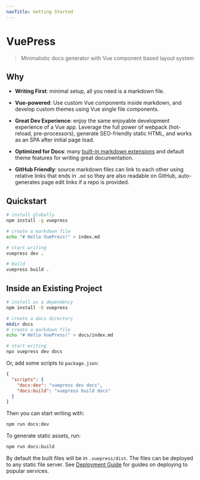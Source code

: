```yaml
---
navTitle: Getting Started
---
```


# VuePress

> Minimalistic docs generator with Vue component based layout system

## Why

- **Writing First**: minimal setup, all you need is a markdown file.

- **Vue-powered**: Use custom Vue components inside markdown, and develop custom themes using Vue single file components.

- **Great Dev Experience**: enjoy the same enjoyable development experience of a Vue app. Leverage the full power of webpack (hot-reload, pre-processors), generate SEO-friendly static HTML, and works as an SPA after initial page load.

- **Optimized for Docs**: many [built-in markdown extensions](./markdown.md) and default theme features for writing great documentation.

- **GitHub Friendly**: source markdown files can link to each other using relative links that ends in `.md` so they are also readable on GitHub, auto-generates page edit links if a repo is provided.

## Quickstart

``` bash
# install globally
npm install -g vuepress

# create a markdown file
echo "# Hello VuePress!" > index.md

# start writing
vuepress dev .

# build
vuepress build .
```

## Inside an Existing Project

``` bash
# install as a dependency
npm install -D vuepress

# create a docs directory
mkdir docs
# create a markdown file
echo "# Hello VuePress!" > docs/index.md

# start writing
npx vuepress dev docs
```

Or, add some scripts to `package.json`:

``` json
{
  "scripts": {
    "docs:dev": "vuepress dev docs",
    "docs:build": "vuepress build docs"
  }
}
```

Then you can start writing with:

``` bash
npm run docs:dev
```

To generate static assets, run:

``` bash
npm run docs:build
```

By default the built files will be in `.vuepress/dist`. The files can be deployed to any static file server. See [Deployment Guide](./deploy.md) for guides on deploying to popular services.
